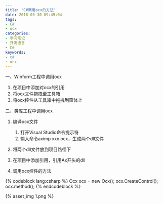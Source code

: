 ```yaml
---
title: 'C#调用ocx的方法'
date: 2018-05-30 09:49:04
tags:
- C#
- ocx
categories:
- 学习笔记
- 开发语言
- C#
keywords:
- c#
- ocx
---
```

一、Winform工程中调用ocx

1. 在项目中添加对ocx的引用
1. 将ocx文件拖拽至工具箱
1. 将ocx控件从工具箱中拖拽到窗体上
<!-- more -->
二、类库工程中调用ocx

1. 编译ocx文件
    1. 打开Visual Studio命令提示符
    2. 输入命令aximp xxx.ocx，生成两个dll文件

1. 将两个dll文件放到项目路径下
1. 在项目中添加引用，引用Ax开头的dll
1. 调用ocx控件的方法

{% codeblock lang:csharp %}
Ocx ocx = new Ocx();
ocx.CreateControl();
ocx.method();
{% endcodeblock %}

{% asset_img 1.png %}